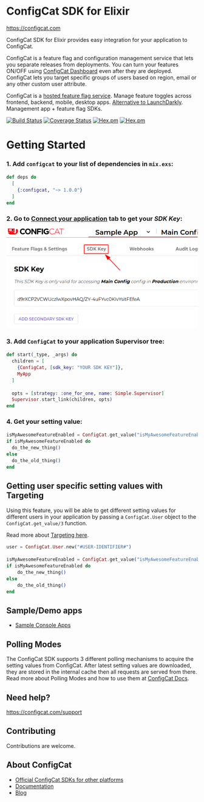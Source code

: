 # ConfigCat SDK for Elixir

https://configcat.com

ConfigCat SDK for Elixir provides easy integration for your application to ConfigCat.

ConfigCat is a feature flag and configuration management service that lets you separate releases from deployments. You can turn your features ON/OFF using [ConfigCat Dashboard](http://app.configcat.com) even after they are deployed. ConfigCat lets you target specific groups of users based on region, email or any other custom user attribute.

ConfigCat is a [hosted feature flag service](http://configcat.com). Manage feature toggles across frontend, backend, mobile, desktop apps. [Alternative to LaunchDarkly](http://configcat.com). Management app + feature flag SDKs.

[![Build Status](https://api.travis-ci.com/configcat/elixir-sdk.svg)](https://travis-ci.com/configcat/elixir-sdk)
[![Coverage Status](https://codecov.io/github/configcat/elixir-sdk/badge.svg?branch=main)](https://codecov.io/github/configcat/elixir-sdk?branch=main)
[![Hex.pm](https://img.shields.io/hexpm/v/configcat.svg?style=circle)](https://hex.pm/packages/configcat)
[![Hex.pm](https://img.shields.io/hexpm/dt/configcat.svg?style=circle)](https://hex.pm/packages/configcat)

# Getting Started

### 1. Add `configcat` to your list of dependencies in `mix.exs`:

```elixir
def deps do
  [
    {:configcat, "~> 1.0.0"}
  ]
end
```

### 2. Go to [Connect your application](https://app.configcat.com/sdkkey) tab to get your _SDK Key_:

![SDK-KEY](assets/readme01.png "SDK-KEY")

### 3. Add `ConfigCat` to your application Supervisor tree:

```elixir
def start(_type, _args) do
  children = [
    {ConfigCat, [sdk_key: "YOUR SDK KEY"]},
    MyApp
  ]

  opts = [strategy: :one_for_one, name: Simple.Supervisor]
  Supervisor.start_link(children, opts)
end
```

### 4. Get your setting value:

```elixir
isMyAwesomeFeatureEnabled = ConfigCat.get_value("isMyAwesomeFeatureEnabled", false)
if isMyAwesomeFeatureEnabled do
  do_the_new_thing()
else
  do_the_old_thing()
end
```

## Getting user specific setting values with Targeting

Using this feature, you will be able to get different setting values for different users in your application by passing a `ConfigCat.User` object to the `ConfigCat.get_value/3` function.

Read more about [Targeting here](https://configcat.com/docs/advanced/targeting/).

```elixir
user = ConfigCat.User.new("#USER-IDENTIFIER#")

isMyAwesomeFeatureEnabled = ConfigCat.get_value("isMyAwesomeFeatureEnabled", false, user)
if isMyAwesomeFeatureEnabled do
    do_the_new_thing()
else
    do_the_old_thing()
end
```

## Sample/Demo apps

- [Sample Console Apps](https://github.com/configcat/elixir-sdk/tree/main/samples)

## Polling Modes

The ConfigCat SDK supports 3 different polling mechanisms to acquire the setting values from ConfigCat. After latest setting values are downloaded, they are stored in the internal cache then all requests are served from there. Read more about Polling Modes and how to use them at [ConfigCat Docs](https://configcat.com/docs/sdk-reference/elixir/).

## Need help?

https://configcat.com/support

## Contributing

Contributions are welcome.

## About ConfigCat

- [Official ConfigCat SDKs for other platforms](https://github.com/configcat)
- [Documentation](https://configcat.com/docs)
- [Blog](https://configcat.com/blog)
